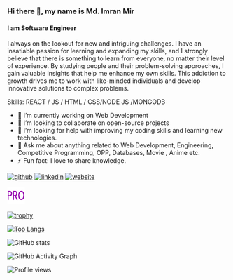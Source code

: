 ### Hi there 👋, my name is Md. Imran Mir
#### I am Software Engineer
I always on the lookout for new and intriguing challenges. I have an insatiable passion for learning and expanding my skills, and I strongly believe that there is something to learn from everyone, no matter their level of experience. By studying people and their problem-solving approaches, I gain valuable insights that help me enhance my own skills. This addiction to growth drives me to work with like-minded individuals and develop innovative solutions to complex problems.

Skills: REACT / JS / HTML / CSS/NODE JS /MONGODB

- 🔭 I’m currently working on Web Development 
- 👯 I’m looking to collaborate on open-source projects 
- 🤔 I’m looking for help with improving my coding skills and learning new technologies. 
- 💬 Ask me about anything related to Web Development, Engineering, Competitive Programming, OPP, Databases, Movie , Anime etc. 
- ⚡ Fun fact: I love to share knowledge. 


[<img src='https://cdn.jsdelivr.net/npm/simple-icons@3.0.1/icons/github.svg' alt='github' height='40'>](https://github.com/ImranMir32)  [<img src='https://cdn.jsdelivr.net/npm/simple-icons@3.0.1/icons/linkedin.svg' alt='linkedin' height='40'>](https://www.linkedin.com/in/https://www.linkedin.com/in/md-imran-mir-972997206//)  [<img src='https://cdn.jsdelivr.net/npm/simple-icons@3.0.1/icons/icloud.svg' alt='website' height='40'>](https://master--deft-vacherin-944fe1.netlify.app/)  

<a href='https://github.com/pricing'><img src='https://raw.githubusercontent.com/acervenky/animated-github-badges/master/assets/pro.gif' width='40' height='40'></a> 

[![trophy](https://github-profile-trophy.vercel.app/?username=ImranMir32)](https://github.com/ryo-ma/github-profile-trophy)

[![Top Langs](https://github-readme-stats.vercel.app/api/top-langs/?username=ImranMir32)](https://github.com/anuraghazra/github-readme-stats)

![GitHub stats](https://github-readme-stats.vercel.app/api?username=ImranMir32&show_icons=true)  

![GitHub Activity Graph](https://activity-graph.herokuapp.com/graph?username=ImranMir32)  

![Profile views](https://gpvc.arturio.dev/ImranMir32)  
